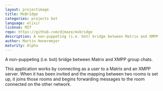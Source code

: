 ```yaml
---
layout: projectimage
title: MxBridge
categories: projects bot
language: elixir
license: MIT
repo: https://github.com/djmaze/mxbridge
description: A non-puppeting (i.e. bot) bridge between Matrix and XMPP group chats.
author: Martin Honermeyer
maturity: Alpha
---
```


A non-puppeting (i.e. bot) bridge between Matrix and XMPP group chats.

This application works by connecting as a user to a Matrix and an XMPP server. When it has been invited and the mapping between two rooms is set up, it joins those rooms and begins forwarding messages to the room connected on the other network.

